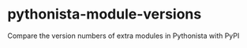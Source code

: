 pythonista-module-versions
==========================

Compare the version numbers of extra modules in Pythonista with PyPI
